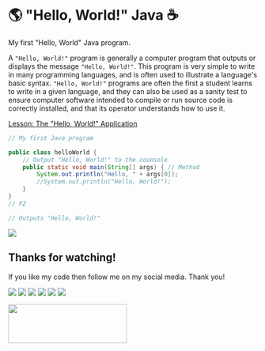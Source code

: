 # :earth_americas: "Hello, World!" Java :coffee:

My first "Hello, World" Java program.

A `"Hello, World!"` program is generally a computer program that outputs or displays the message `"Hello, World!"`. This program is very simple to write in many programming languages, and is often used to illustrate a language's basic syntax. `"Hello, World!"` programs are often the first a student learns to write in a given language, and they can also be used as a sanity test to ensure computer software intended to compile or run source code is correctly installed, and that its operator understands how to use it.

[Lesson: The "Hello, World!" Application](https://docs.oracle.com/javase/tutorial/getStarted/cupojava/index.html)

```java
// My first Java program

public class helloWorld {
    // Output "Hello, World!" to the counsole
    public static void main(String[] args) { // Method
        System.out.println("Hello, " + args[0]);
        //System.out.println("Hello, World!");
    }
}
// FZ

// Outputs "Hello, World!"
```
<img src="https://ucarecdn.com/2f276db0-5641-4956-bfa6-874c35aaebea/ScreenShot20220309at100732AM.png"/>

## Thanks for watching!

If you like my code then follow me on my social media. Thank you!

[![](https://img.shields.io/badge/github-39d353?style=for-the-badge)](https://github.com/fabianzelaya)
[![](https://img.shields.io/badge/twitter-1D9BF0?style=for-the-badge)](https://twitter.com/fabianzelayahn)
[![](https://img.shields.io/badge/linkedin-0033FF?style=for-the-badge)](https://www.linkedin.com/in/fabianzelaya/)
[![](https://img.shields.io/badge/instagram-blueviolet?style=for-the-badge)](https://www.instagram.com/fabianzelayahn/)
[![](https://img.shields.io/badge/tiktok-fe2c55?style=for-the-badge)](https://www.tiktok.com/@fabian.zelayahn)
[![](https://img.shields.io/badge/fabianzelaya.com-lightgrey?style=for-the-badge)](http://www.fabianzelaya.com/)
<!--[![](https://img.shields.io/badge/fabianzelaya.com-orange?style=for-the-badge)](https://www.fabianzelaya.com/)-->

<img src="https://ucarecdn.com/d1a85e63-35f9-41d7-b758-ff05742057d1/GitHub_Black_Signature.png" width="240" height="79.63" />
